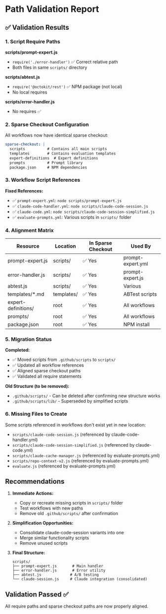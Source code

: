 # Path Validation Report

## ✅ Validation Results

### 1. Script Require Paths

**scripts/prompt-expert.js**
- `require('./error-handler')` ✅ Correct relative path
- Both files in same `scripts/` directory

**scripts/abtest.js**
- `require('@octokit/rest')` ✅ NPM package (not local)
- No local requires

**scripts/error-handler.js**
- No requires ✅

### 2. Sparse Checkout Configuration

All workflows now have identical sparse checkout:
```yaml
sparse-checkout: |
  scripts          # Contains all main scripts
  templates        # Contains evaluation templates
  expert-definitions  # Expert definitions
  prompts          # Prompt library
  package.json     # NPM dependencies
```

### 3. Workflow Script References

**Fixed References:**
- ✅ `prompt-expert.yml`: `node scripts/prompt-expert.js`
- ✅ `claude-code-handler.yml`: `node scripts/claude-code-session.js`
- ✅ `claude-code.yml`: `node scripts/claude-code-session-simplified.js`
- ✅ `evaluate-prompts.yml`: Various scripts in `scripts/` folder

### 4. Alignment Matrix

| Resource | Location | In Sparse Checkout | Used By |
|----------|----------|-------------------|---------|
| prompt-expert.js | scripts/ | ✅ Yes | prompt-expert.yml |
| error-handler.js | scripts/ | ✅ Yes | prompt-expert.js |
| abtest.js | scripts/ | ✅ Yes | Various |
| templates/*.md | templates/ | ✅ Yes | ABTest scripts |
| expert-definitions/ | root | ✅ Yes | All workflows |
| prompts/ | root | ✅ Yes | All workflows |
| package.json | root | ✅ Yes | NPM install |

### 5. Migration Status

**Completed:**
- ✅ Moved scripts from `.github/scripts` to `scripts/`
- ✅ Updated all workflow references
- ✅ Aligned sparse checkout paths
- ✅ Validated all require statements

**Old Structure (to be removed):**
- `.github/scripts/` - Can be deleted after confirming new structure works
- `.github/scripts/lib/` - Superseded by simplified scripts

### 6. Missing Files to Create

Some scripts referenced in workflows don't exist yet in new location:
- `scripts/claude-code-session.js` (referenced by claude-code-handler.yml)
- `scripts/claude-code-session-simplified.js` (referenced by claude-code.yml)
- `scripts/claude-cache-manager.js` (referenced by evaluate-prompts.yml)
- `scripts/repo-context-v2.js` (referenced by evaluate-prompts.yml)
- `evaluate.js` (referenced by evaluate-prompts.yml)

## Recommendations

1. **Immediate Actions:**
   - Copy or recreate missing scripts in `scripts/` folder
   - Test workflows with new paths
   - Remove old `.github/scripts/` after confirmation

2. **Simplification Opportunities:**
   - Consolidate claude-code-session variants into one
   - Merge similar functionality scripts
   - Remove unused scripts

3. **Final Structure:**
   ```
   scripts/
   ├── prompt-expert.js       # Main handler
   ├── error-handler.js       # Error utility
   ├── abtest.js             # A/B testing
   └── claude-session.js     # Claude integration (consolidated)
   ```

## Validation Passed ✅

All require paths and sparse checkout paths are now properly aligned.